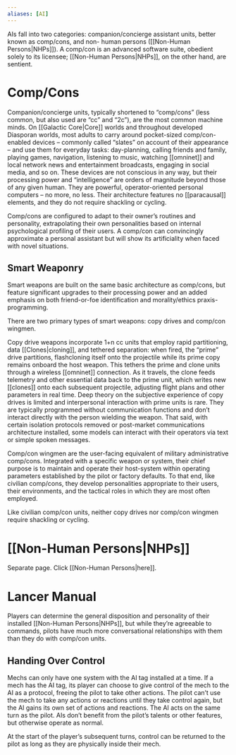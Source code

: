 ```yaml
---
aliases: [AI]
---
```

AIs fall into two categories: companion/concierge assistant units, better known as comp/cons, and non- human persons ([[Non-Human Persons|NHPs]]). A comp/con is an advanced software suite, obedient solely to its licensee; [[Non-Human Persons|NHPs]], on the other hand, are sentient.

# Comp/Cons
Companion/concierge units, typically shortened to “comp/cons” (less common, but also used are “cc” and “2c”), are the most common machine minds. On [[Galactic Core|Core]] worlds and throughout developed Diasporan worlds, most adults to carry around pocket-sized comp/con-enabled devices – commonly called “slates” on account of their appearance – and use them for everyday tasks: day-planning, calling friends and family, playing games, navigation, listening to music, watching [[omninet]] and local network news and entertainment broadcasts, engaging in social media, and so on. These devices are not conscious in any way, but their processing power and “intelligence” are orders of magnitude beyond those of any given human. They are powerful, operator-oriented personal computers – no more, no less. Their architecture features no [[paracausal]] elements, and they do not require shackling or cycling.

Comp/cons are configured to adapt to their owner’s routines and personality, extrapolating their own personalities based on internal psychological profiling of their users. A comp/con can convincingly approximate a personal assistant but will show its artificiality when faced with novel situations.

## Smart Weaponry
Smart weapons are built on the same basic architecture as comp/cons, but feature significant upgrades to their processing power and an added emphasis on both friend-or-foe identification and morality/ethics praxis-programming.

There are two primary types of smart weapons: copy drives and comp/con wingmen.

Copy drive weapons incorporate 1+n cc units that employ rapid partitioning, data [[Clones|cloning]], and tethered separation: when fired, the “prime” drive partitions, flashcloning itself onto the projectile while its prime copy remains onboard the host weapon. This tethers the prime and clone units through a wireless [[omninet]] connection. As it travels, the clone feeds telemetry and other essential data back to the prime unit, which writes new [[clones]] onto each subsequent projectile, adjusting flight plans and other parameters in real time. Deep theory on the subjective experience of copy drives is limited and interpersonal interaction with prime units is rare. They are typically programmed without communication functions and don’t interact directly with the person wielding the weapon. That said, with certain isolation protocols removed or post-market communications architecture installed, some models can interact with their operators via text or simple spoken messages.

Comp/con wingmen are the user-facing equivalent of military administrative comp/cons. Integrated with a specific weapon or system, their chief purpose is to maintain and operate their host-system within operating parameters established by the pilot or factory defaults. To that end, like civilian comp/cons, they develop personalities appropriate to their users, their environments, and the tactical roles in which they are most often employed.

Like civilian comp/con units, neither copy drives nor comp/con wingmen require shackling or cycling.

# [[Non-Human Persons|NHPs]]
Separate page. Click [[Non-Human Persons|here]].

# Lancer Manual

Players can determine the general disposition and personality of their installed [[Non-Human Persons|NHPs]], but while they’re agreeable to commands, pilots have much more conversational relationships with them than they do with comp/con units.

## Handing Over Control
Mechs can only have one system with the AI tag installed at a time. If a mech has the AI tag, its player can choose to give control of the mech to the AI as a protocol, freeing the pilot to take other actions. The pilot can’t use the mech to take any actions or reactions until they take control again, but the AI gains its own set of actions and reactions. The AI acts on the same turn as the pilot. AIs don’t benefit from the pilot’s talents or other features, but otherwise operate as normal. 

At the start of the player’s subsequent turns, control can be returned to the pilot as long as they are physically inside their mech.